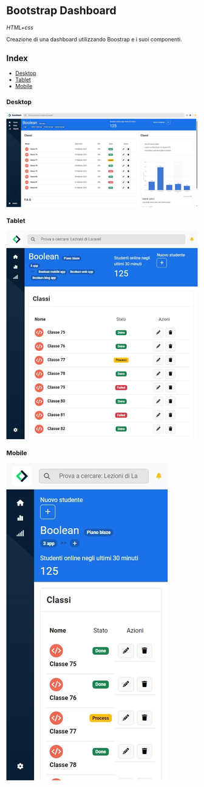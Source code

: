 # Bootstrap Dashboard

_HTML+css_

Creazione di una dashboard utilizzando Boostrap e i suoi componenti.

## Index

- [Desktop](#desktop)
- [Tablet](#tablet)
- [Mobile](#mobile)

### Desktop

![Website image](/readme-img/readme-desktop.jpeg)

### Tablet

![Website image](/readme-img/readme-tablet.jpeg)

### Mobile

![Website image](/readme-img/readme-mobile.jpeg)
